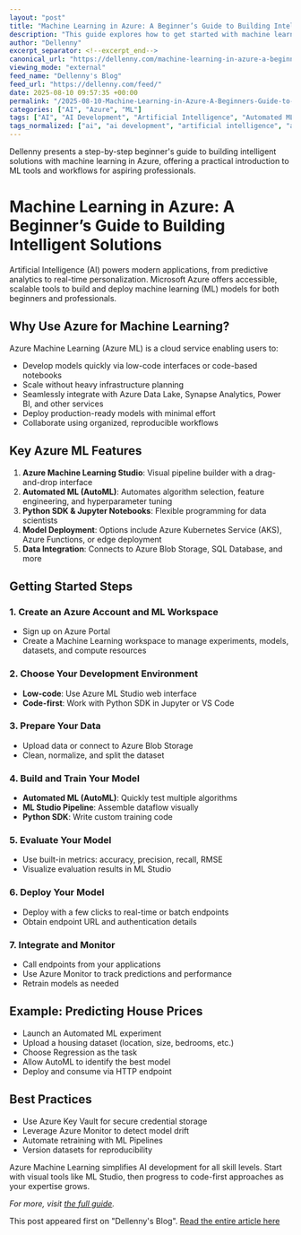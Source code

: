 ```yaml
---
layout: "post"
title: "Machine Learning in Azure: A Beginner’s Guide to Building Intelligent Solutions"
description: "This guide explores how to get started with machine learning on Microsoft Azure, outlining key features of Azure Machine Learning services, the development environment options, and best practices. It walks through practical steps from data preparation to deployment, making it accessible for newcomers and professionals aiming to build intelligent cloud solutions using Microsoft's ML platform."
author: "Dellenny"
excerpt_separator: <!--excerpt_end-->
canonical_url: "https://dellenny.com/machine-learning-in-azure-a-beginners-guide-to-building-intelligent-solutions/"
viewing_mode: "external"
feed_name: "Dellenny's Blog"
feed_url: "https://dellenny.com/feed/"
date: 2025-08-10 09:57:35 +00:00
permalink: "/2025-08-10-Machine-Learning-in-Azure-A-Beginners-Guide-to-Building-Intelligent-Solutions.html"
categories: ["AI", "Azure", "ML"]
tags: ["AI", "AI Development", "Artificial Intelligence", "Automated ML", "Azure", "Azure Blob Storage", "Azure Functions", "Azure Kubernetes Service", "Azure Machine Learning", "Azure ML Studio", "Azure Monitor", "Cloud AI", "Data Integration", "Data Preparation", "Jupyter Notebooks", "Key Vault", "Machine Learning", "Microsoft Azure", "ML", "ML Best Practices", "ML Pipelines", "Model Deployment", "Posts", "Python SDK", "Regression"]
tags_normalized: ["ai", "ai development", "artificial intelligence", "automated ml", "azure", "azure blob storage", "azure functions", "azure kubernetes service", "azure machine learning", "azure ml studio", "azure monitor", "cloud ai", "data integration", "data preparation", "jupyter notebooks", "key vault", "machine learning", "microsoft azure", "ml", "ml best practices", "ml pipelines", "model deployment", "posts", "python sdk", "regression"]
---
```


Dellenny presents a step-by-step beginner's guide to building intelligent solutions with machine learning in Azure, offering a practical introduction to ML tools and workflows for aspiring professionals.<!--excerpt_end-->

# Machine Learning in Azure: A Beginner’s Guide to Building Intelligent Solutions

Artificial Intelligence (AI) powers modern applications, from predictive analytics to real-time personalization. Microsoft Azure offers accessible, scalable tools to build and deploy machine learning (ML) models for both beginners and professionals.

## Why Use Azure for Machine Learning?

Azure Machine Learning (Azure ML) is a cloud service enabling users to:

- Develop models quickly via low-code interfaces or code-based notebooks
- Scale without heavy infrastructure planning
- Seamlessly integrate with Azure Data Lake, Synapse Analytics, Power BI, and other services
- Deploy production-ready models with minimal effort
- Collaborate using organized, reproducible workflows

## Key Azure ML Features

1. **Azure Machine Learning Studio**: Visual pipeline builder with a drag-and-drop interface
2. **Automated ML (AutoML)**: Automates algorithm selection, feature engineering, and hyperparameter tuning
3. **Python SDK & Jupyter Notebooks**: Flexible programming for data scientists
4. **Model Deployment**: Options include Azure Kubernetes Service (AKS), Azure Functions, or edge deployment
5. **Data Integration**: Connects to Azure Blob Storage, SQL Database, and more

## Getting Started Steps

### 1. Create an Azure Account and ML Workspace

- Sign up on Azure Portal
- Create a Machine Learning workspace to manage experiments, models, datasets, and compute resources

### 2. Choose Your Development Environment

- **Low-code**: Use Azure ML Studio web interface
- **Code-first**: Work with Python SDK in Jupyter or VS Code

### 3. Prepare Your Data

- Upload data or connect to Azure Blob Storage
- Clean, normalize, and split the dataset

### 4. Build and Train Your Model

- **Automated ML (AutoML)**: Quickly test multiple algorithms
- **ML Studio Pipeline**: Assemble dataflow visually
- **Python SDK**: Write custom training code

### 5. Evaluate Your Model

- Use built-in metrics: accuracy, precision, recall, RMSE
- Visualize evaluation results in ML Studio

### 6. Deploy Your Model

- Deploy with a few clicks to real-time or batch endpoints
- Obtain endpoint URL and authentication details

### 7. Integrate and Monitor

- Call endpoints from your applications
- Use Azure Monitor to track predictions and performance
- Retrain models as needed

## Example: Predicting House Prices

- Launch an Automated ML experiment
- Upload a housing dataset (location, size, bedrooms, etc.)
- Choose Regression as the task
- Allow AutoML to identify the best model
- Deploy and consume via HTTP endpoint

## Best Practices

- Use Azure Key Vault for secure credential storage
- Leverage Azure Monitor to detect model drift
- Automate retraining with ML Pipelines
- Version datasets for reproducibility

Azure Machine Learning simplifies AI development for all skill levels. Start with visual tools like ML Studio, then progress to code-first approaches as your expertise grows.

*For more, visit [the full guide](https://dellenny.com/machine-learning-in-azure-a-beginners-guide-to-building-intelligent-solutions/).*

This post appeared first on "Dellenny's Blog". [Read the entire article here](https://dellenny.com/machine-learning-in-azure-a-beginners-guide-to-building-intelligent-solutions/)
